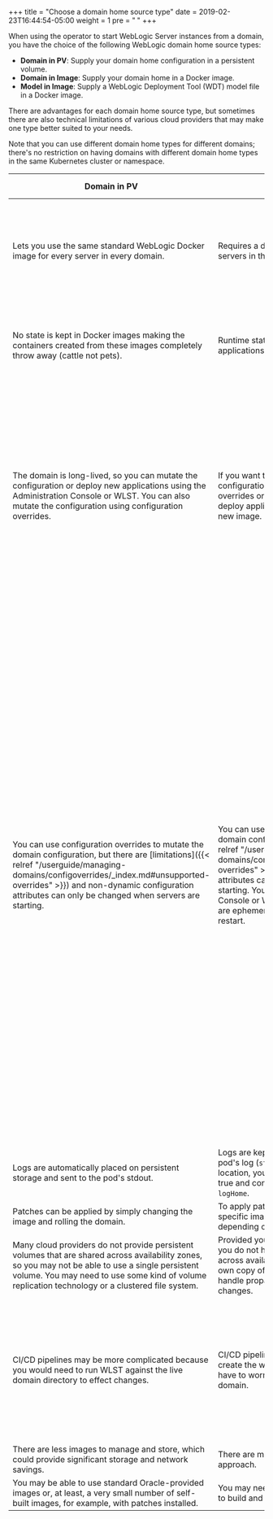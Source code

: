 +++
title = "Choose a domain home source type"
date = 2019-02-23T16:44:54-05:00
weight = 1
pre = "<b> </b>"
+++

When using the operator to start WebLogic Server instances from a domain, you have the choice of the following WebLogic domain home source types:

 - **Domain in PV**: Supply your domain home configuration in a persistent volume.
 - **Domain in Image**: Supply your domain home in a Docker image.
 - **Model in Image**: Supply a WebLogic Deployment Tool (WDT) model file in a Docker image.

There are advantages for each domain home source type, but sometimes there are also technical limitations of various cloud providers that may make one type better suited to your needs.

Note that you can use different domain home types for different domains; there's no restriction on having domains with different domain home types in the same Kubernetes cluster or namespace.

| Domain in PV | Domain in Image | Model in Image |
| --- | --- | --- |
| Lets you use the same standard WebLogic Docker image for every server in every domain. | Requires a different image for each domain, but all servers in that domain use the same image. | Different domains can use the same image, but require different domainUID and may have different configuration.  |
| No state is kept in Docker images making the containers created from these images completely throw away (cattle not pets). | Runtime state should not be kept in the images, but applications and configuration are. | Runtime state should not be kept in the images.  Application and configuration may be. |
| The domain is long-lived, so you can mutate the configuration or deploy new applications using the Administration Console or WLST. You can also mutate the configuration using configuration overrides. | If you want to mutate the domain home configuration, then you can apply configuration overrides or create a new image. If you want to deploy application updates, then you must create a new image. | If you want to mutate the domain home configuration, then you can override it with additional model files supplied in a ConfigMap or you can supply a new image. If you want to deploy application updates, then you must create a new image.  |
| You can use configuration overrides to mutate the domain configuration, but there are [limitations]({{< relref "/userguide/managing-domains/configoverrides/_index.md#unsupported-overrides" >}}) and non-dynamic configuration attributes can only be changed when servers are starting. | You can use configuration overrides to mutate the domain configuration, but there are [limitations]({{< relref "/userguide/managing-domains/configoverrides/_index.md#unsupported-overrides" >}}) and non-dynamic configuration attributes can only be changed when servers are starting. You should not use the Administration Console or WLST for these domains as changes are ephemeral and will be lost when servers restart. | You can deploy model files to a ConfigMap to mutate the domain, and may not need to restart the entire domain for the change to take effect. Instead, you can initiate a rolling upgrade, which restarts your WebLogic Server instance Pods one at a time. Also, the model file syntax is far simpler and less error prone than the configuration override syntax, and, unlike configuration overrides, allows you to directly add data sources and JMS modules. You should not use the Administration Console or WLST for these domains as changes are ephemeral and will be lost when servers restart. |
| Logs are automatically placed on persistent storage and sent to the pod's stdout.  | Logs are kept in the containers and sent to the pod's log (`stdout`) by default. To change the log location, you can set the Domain `logHomeEnabled` to true and configure the desired directory using `logHome`. | Same as Domain in Image.  |
| Patches can be applied by simply changing the image and rolling the domain.  | To apply patches, you must update the domain-specific image and then restart or roll the domain depending on the nature of the patch.  | Same as Domain in PV.  |
| Many cloud providers do not provide persistent volumes that are shared across availability zones, so you may not be able to use a single persistent volume.  You may need to use some kind of volume replication technology or a clustered file system. | Provided you do not store and state in containers, you do not have to worry about volume replication across availability zones because each pod has its own copy of the domain.  WebLogic replication will handle propagation of any online configuration changes.  | Same as Domain in Image. |
| CI/CD pipelines may be more complicated because you would need to run WLST against the live domain directory to effect changes.  | CI/CD pipelines are simpler because you can create the whole domain in the image and don't have to worry about a persistent copy of the domain.  | CI/CD pipelines are even simpler because you don't need to generate a domain home. The operator will create a domain home for you based on the model that you supply. |
| There are less images to manage and store, which could provide significant storage and network savings.  |  There are more images to manage and store in this approach. | Same as Domain in Image.|
| You may be able to use standard Oracle-provided images or, at least, a very small number of self-built images, for example, with patches installed. | You may need to do more work to set up processes to build and maintain your images. | Same as Domain in Image.|
